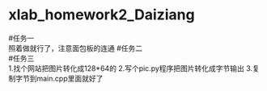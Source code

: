 # xlab_homework2_Daiziang
#任务一  
照着做就行了，注意面包板的连通
#任务二  
#任务三  
1.找个网站把图片转化成128*64的
2.写个pic.py程序把图片转化成字节输出
3.复制字节到main.cpp里面就好了
